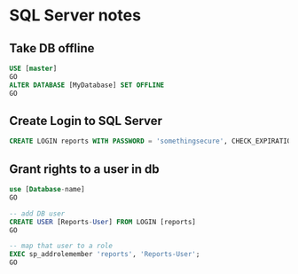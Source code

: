 # SQL Server notes

## Take DB offline

```sql
USE [master]
GO
ALTER DATABASE [MyDatabase] SET OFFLINE
GO
```
## Create Login to SQL Server

```sql
CREATE LOGIN reports WITH PASSWORD = 'somethingsecure', CHECK_EXPIRATION = ON
```

## Grant rights to a user in db

```sql
use [Database-name]
GO

-- add DB user
CREATE USER [Reports-User] FROM LOGIN [reports]
GO

-- map that user to a role
EXEC sp_addrolemember 'reports', 'Reports-User';
GO
```
